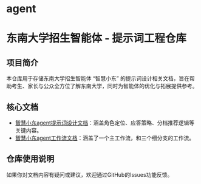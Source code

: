 # agent
# 东南大学招生智能体 - 提示词工程仓库

## 项目简介
本仓库用于存储东南大学招生智能体 “智慧小东” 的提示词设计相关文档，旨在帮助考生、家长与公众全方位了解东南大学，同时为智能体的优化与拓展提供参考。

## 核心文档
- [智慧小东agent提示词设计文档](提示词汇总.pdf)：涵盖角色定位、应答策略、分档推荐逻辑等关键内容。
- [智慧小东agent工作流文档](工作流.zip)：涵盖了一个主工作流，和三个细分支的工作流。
## 仓库使用说明
如果你对文档内容有疑问或建议，欢迎通过GitHub的Issues功能反馈。
